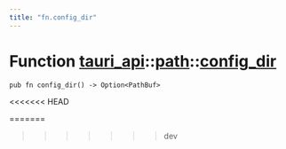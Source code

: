 ```yaml
---
title: "fn.config_dir"
---
```


# Function [tauri_api](/docs/api/rust/tauri_api/../index.html)::​[path](/docs/api/rust/tauri_api/index.html)::​[config_dir](/docs/api/rust/tauri_api/)

    pub fn config_dir() -> Option<PathBuf>
<<<<<<< HEAD
      
=======
>>>>>>> dev
